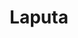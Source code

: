---
layout: post
title: "Laputa"
category: portfolio
tags: illustration
thumbnail: /portfolio/thumbs/laputa.jpg
full: /portfolio/full/laputa.jpg
medium: Digital
orientation: portrait
description: An android searching for something, a floating castle city, and more fog than you can shake a stick at. I love doing concept work, where the limits fade away and the impossible comes to life. Named for my favorite floating city and Studio Ghibli masterpiece, Laputa.
---